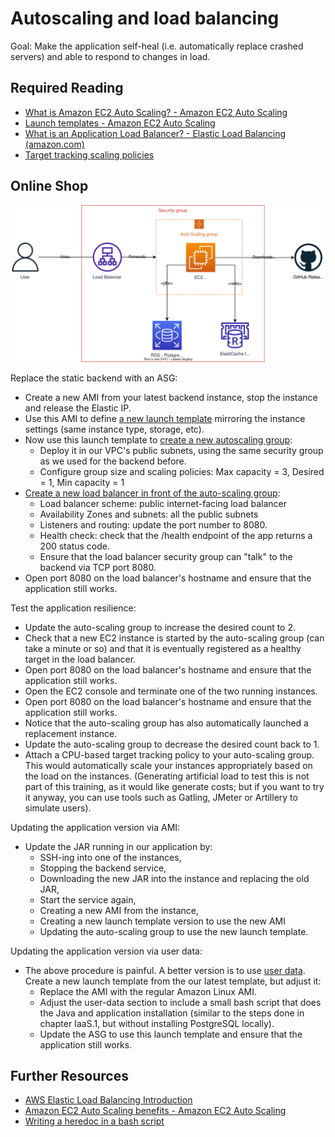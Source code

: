 # Autoscaling and load balancing

Goal: Make the application self-heal (i.e. automatically replace crashed servers) and able to respond to changes in load.

## Required Reading

- [What is Amazon EC2 Auto Scaling? - Amazon EC2 Auto Scaling](https://docs.aws.amazon.com/autoscaling/ec2/userguide/what-is-amazon-ec2-auto-scaling.html)
- [Launch templates - Amazon EC2 Auto Scaling](https://docs.aws.amazon.com/autoscaling/ec2/userguide/launch-templates.html)
- [What is an Application Load Balancer? - Elastic Load Balancing (amazon.com)](https://docs.aws.amazon.com/elasticloadbalancing/latest/application/introduction.html)
- [Target tracking scaling policies](https://docs.aws.amazon.com/autoscaling/ec2/userguide/as-scaling-target-tracking.html)

## Online Shop


![Application Diagram](https://raw.githubusercontent.com/msg-CareerPaths/aws-devops-training/master/chapters/diagrams/120.drawio.svg)

Replace the static backend with an ASG:

- Create a new AMI from your latest backend instance, stop the instance and release the Elastic IP. 
- Use this AMI to define [a new launch template](https://docs.aws.amazon.com/autoscaling/ec2/userguide/create-launch-template.html) mirroring the instance settings (same instance type, storage, etc). 
- Now use this launch template to [create a new autoscaling group](https://docs.aws.amazon.com/autoscaling/ec2/userguide/create-asg-launch-template.html):
  - Deploy it in our VPC's public subnets, using the same security group as we used for the backend before.
  - Configure group size and scaling policies: Max capacity = 3, Desired = 1, Min capacity = 1
- [Create a new load balancer in front of the auto-scaling group](https://docs.aws.amazon.com/autoscaling/ec2/userguide/as-create-load-balancer-console.html):
  - Load balancer scheme: public internet-facing load balancer
  - Availability Zones and subnets: all the public subnets
  - Listeners and routing: update the port number to 8080.
  - Health check: check that the /health endpoint of the app returns a 200 status code.
  - Ensure that the load balancer security group can "talk" to the backend via TCP port 8080.
- Open port 8080 on the load balancer's hostname and ensure that the application still works.

Test the application resilience:
- Update the auto-scaling group to increase the desired count to 2. 
- Check that a new EC2 instance is started by the auto-scaling group (can take a minute or so) and that it is eventually registered as a healthy target in the load balancer. 
- Open port 8080 on the load balancer's hostname and ensure that the application still works.
- Open the EC2 console and terminate one of the two running instances. 
- Open port 8080 on the load balancer's hostname and ensure that the application still works. 
- Notice that the auto-scaling group has also automatically launched a replacement instance. 
- Update the auto-scaling group to decrease the desired count back to 1.
- Attach a CPU-based target tracking policy to your auto-scaling group. This would automatically scale your instances appropriately based on the load on the instances. (Generating artificial load to test this is not part of this training, as it would like generate costs; but if you want to try it anyway, you can use tools such as Gatling, JMeter or Artillery to simulate users).

Updating the application version via AMI:

- Update the JAR running in our application by:
  - SSH-ing into one of the instances,
  - Stopping the backend service,
  - Downloading the new JAR into the instance and replacing the old JAR,
  - Start the service again,
  - Creating a new AMI from the instance,
  - Creating a new launch template version to use the new AMI
  - Updating the auto-scaling group to use the new launch template.

Updating the application version via user data:
- The above procedure is painful. A better version is to use [user data](https://docs.aws.amazon.com/AWSEC2/latest/UserGuide/user-data.html). Create a new launch template from the our latest template, but adjust it:
  - Replace the AMI with the regular Amazon Linux AMI.
  - Adjust the user-data section to include a small bash script that does the Java and application installation (similar to the steps done in chapter IaaS.1, but without installing PostgreSQL locally).
  - Update the ASG to use this launch template and ensure that the application still works.

## Further Resources

- [AWS Elastic Load Balancing Introduction](https://www.youtube.com/watch?v=qpHLRc4Qt1E)
- [Amazon EC2 Auto Scaling benefits - Amazon EC2 Auto Scaling](https://docs.aws.amazon.com/autoscaling/ec2/userguide/auto-scaling-benefits.html)
- [Writing a heredoc in a bash script](https://stackoverflow.com/questions/2953081/how-can-i-write-a-heredoc-to-a-file-in-bash-script)
